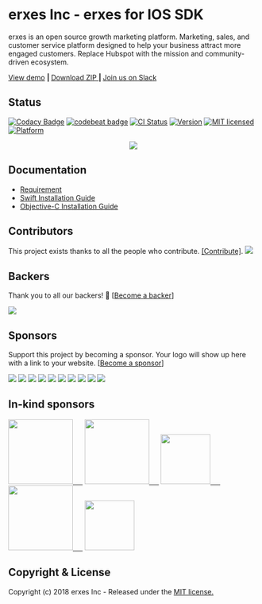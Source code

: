 # erxes Inc - erxes for IOS SDK

erxes is an open source growth marketing platform. Marketing, sales, and customer service platform designed to help your business attract more engaged customers. Replace Hubspot with the mission and community-driven ecosystem.

<a href="https://demohome.erxes.io/">View demo</a> <b>| </b> <a href="https://github.com/erxes/erxes-ios-sdk/archive/master.zip">Download ZIP </a> <b> | </b> <a href="https://erxes.slack.com">Join us on Slack</a>

## Status  <br> 
[![Codacy Badge](https://api.codacy.com/project/badge/Grade/50fb6d068f044f8a86f89471c836d014)](https://www.codacy.com/app/puujeedevdev/erxes-ios-sdk?utm_source=github.com&amp;utm_medium=referral&amp;utm_content=erxes/erxes-ios-sdk&amp;utm_campaign=Badge_Grade)
[![codebeat badge](https://codebeat.co/badges/44c86f3c-885c-4f7c-b003-35f49be94af0)](https://codebeat.co/projects/github-com-erxes-erxes-ios-sdk-master)
[![CI Status](https://travis-ci.org/erxes/erxes-ios-sdk.svg?branch=develop)](https://travis-ci.org/erxes/erxes-ios-sdk)
[![Version](https://img.shields.io/cocoapods/v/ErxesSDK.svg?style=flat)](https://cocoapods.org/pods/ErxesSDK)
 [![MIT licensed](https://img.shields.io/badge/license-MIT-blue.svg)](https://github.com/erxes/erxes-ios-sdk/blob/master/LICENSE)
[![Platform](https://img.shields.io/cocoapods/p/ErxesSDK.svg?style=flat)](https://cocoapods.org/pods/ErxesSDK)

<p align="center">
  <img src="https://i.imgur.com/7vAnNhX.jpg">
</p>



## Documentation

* <a href="https://github.com/erxes/erxes-ios-sdk/wiki/Requirement">Requirement</a>
* <a href="https://github.com/erxes/erxes-ios-sdk/wiki/Installation-with-Swift">Swift Installation Guide</a>
* <a href="https://github.com/erxes/erxes-ios-sdk/wiki/Installation-with-Swift">Objective-C Installation Guide</a>

## Contributors

This project exists thanks to all the people who contribute. [[Contribute]](CONTRIBUTING.md).
<a href="graphs/contributors"><img src="https://opencollective.com/erxes/contributors.svg?width=890" /></a>


## Backers

Thank you to all our backers! 🙏 [[Become a backer](https://opencollective.com/erxes#backer)]

<a href="https://opencollective.com/erxes#backers" target="_blank"><img src="https://opencollective.com/erxes/backers.svg?width=890"></a>


## Sponsors

Support this project by becoming a sponsor. Your logo will show up here with a link to your website. [[Become a sponsor](https://opencollective.com/erxes#sponsor)]

<a href="https://opencollective.com/erxes/sponsor/0/website" target="_blank"><img src="https://opencollective.com/erxes/sponsor/0/avatar.svg"></a>
<a href="https://opencollective.com/erxes/sponsor/1/website" target="_blank"><img src="https://opencollective.com/erxes/sponsor/1/avatar.svg"></a>
<a href="https://opencollective.com/erxes/sponsor/2/website" target="_blank"><img src="https://opencollective.com/erxes/sponsor/2/avatar.svg"></a>
<a href="https://opencollective.com/erxes/sponsor/3/website" target="_blank"><img src="https://opencollective.com/erxes/sponsor/3/avatar.svg"></a>
<a href="https://opencollective.com/erxes/sponsor/4/website" target="_blank"><img src="https://opencollective.com/erxes/sponsor/4/avatar.svg"></a>
<a href="https://opencollective.com/erxes/sponsor/5/website" target="_blank"><img src="https://opencollective.com/erxes/sponsor/5/avatar.svg"></a>
<a href="https://opencollective.com/erxes/sponsor/6/website" target="_blank"><img src="https://opencollective.com/erxes/sponsor/6/avatar.svg"></a>
<a href="https://opencollective.com/erxes/sponsor/7/website" target="_blank"><img src="https://opencollective.com/erxes/sponsor/7/avatar.svg"></a>
<a href="https://opencollective.com/erxes/sponsor/8/website" target="_blank"><img src="https://opencollective.com/erxes/sponsor/8/avatar.svg"></a>
<a href="https://opencollective.com/erxes/sponsor/9/website" target="_blank"><img src="https://opencollective.com/erxes/sponsor/9/avatar.svg"></a>

## In-kind sponsors

<a href="https://www.cloudflare.com/" target="_blank"><img src="https://erxes.io/img/logo/cloudflare.png" width="130px;" />&nbsp;&nbsp;&nbsp;&nbsp;&nbsp;</a>
<a href="https://cloud.google.com/developers/startups/" target="_blank"><img src="https://erxes.io/img/logo/cloud-logo.svg" width="130px;" />&nbsp;&nbsp;&nbsp;&nbsp;&nbsp;</a>
<a href="https://www.digitalocean.com/" target="_blank"><img src="https://erxes.io/img/logo/digitalocean.png" width="100px;" />&nbsp;&nbsp;&nbsp;&nbsp;&nbsp;</a>
<a href="https://www.saucelabs.com/" target="_blank"><img src="https://erxes.io/img/logo/saucelabs.png" width="130px;"/>&nbsp;&nbsp;&nbsp;&nbsp;&nbsp;</a>
<a href="https://www.transifex.com/" target="_blank"><img src="https://erxes.io/img/logo/transifex.png" width="100px;" /></a>

## Copyright & License
Copyright (c) 2018 erxes Inc - Released under the [MIT license.](https://github.com/erxes/erxes/blob/develop/LICENSE.md)
